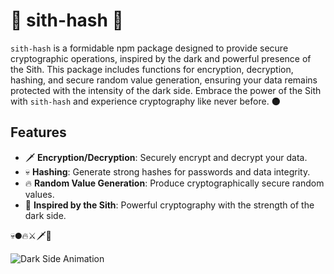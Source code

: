 # 🌌 sith-hash 🌌

`sith-hash` is a formidable npm package designed to provide secure cryptographic operations, inspired by the dark and powerful presence of the Sith. This package includes functions for encryption, decryption, hashing, and secure random value generation, ensuring your data remains protected with the intensity of the dark side. Embrace the power of the Sith with `sith-hash` and experience cryptography like never before. 🌑

## Features

- 🗡️ **Encryption/Decryption**: Securely encrypt and decrypt your data.
- 💀 **Hashing**: Generate strong hashes for passwords and data integrity.
- 🔥 **Random Value Generation**: Produce cryptographically secure random values.
- 🌌 **Inspired by the Sith**: Powerful cryptography with the strength of the dark side.

💀🌑🔥⚔️🗡️🔮

![Dark Side Animation](https://media.giphy.com/media/xT0xeJpnrWC4XWblEk/giphy.gif)
